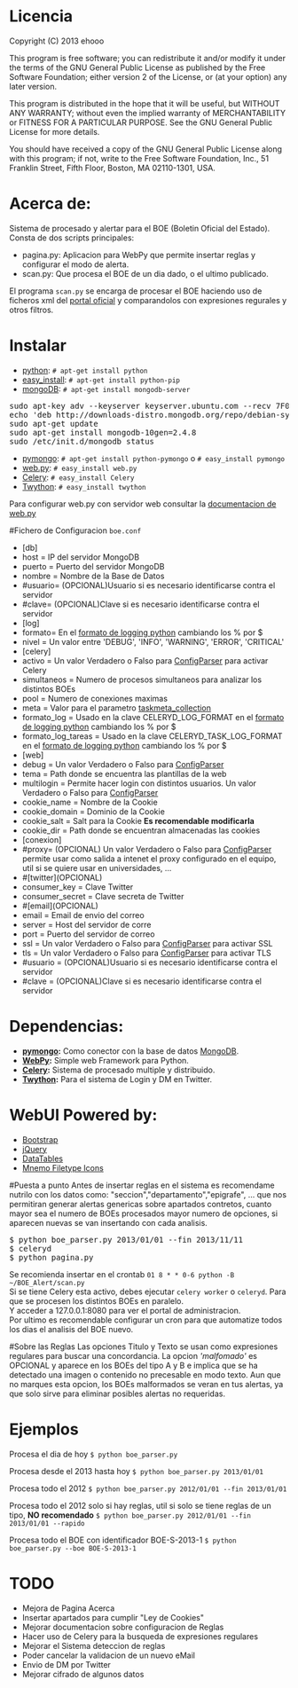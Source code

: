 # Licencia
Copyright (C) 2013  ehooo

This program is free software; you can redistribute it and/or
modify it under the terms of the GNU General Public License
as published by the Free Software Foundation; either version 2
of the License, or (at your option) any later version.

This program is distributed in the hope that it will be useful,
but WITHOUT ANY WARRANTY; without even the implied warranty of
MERCHANTABILITY or FITNESS FOR A PARTICULAR PURPOSE.  See the
GNU General Public License for more details.

You should have received a copy of the GNU General Public License
along with this program; if not, write to the Free Software
Foundation, Inc., 51 Franklin Street, Fifth Floor, Boston, MA  02110-1301, USA.

# Acerca de:
Sistema de procesado y alertar para el BOE (Boletin Oficial del Estado).<br/>
Consta de dos scripts principales:

* pagina.py: Aplicacion para WebPy que permite insertar reglas y configurar el modo de alerta.
* scan.py: Que procesa el BOE de un dia dado, o el ultimo publicado.

El programa `scan.py` se encarga de procesar el BOE haciendo uso de 
ficheros xml del [portal oficial](http://boe.es/diario_boe/) y 
comparandolos con expresiones regurales y otros filtros.

# Instalar
* [python](http://www.python.org/download/): `# apt-get install python`
 * [easy\_install](https://pypi.python.org/pypi/setuptools): `# apt-get install python-pip`
* [mongoDB](http://www.mongodb.org/downloads): `# apt-get install mongodb-server`
<pre>
sudo apt-key adv --keyserver keyserver.ubuntu.com --recv 7F0CEB10
echo 'deb http://downloads-distro.mongodb.org/repo/debian-sysvinit dist 10gen' | sudo tee /etc/apt/sources.list.d/mongodb.list
sudo apt-get update
sudo apt-get install mongodb-10gen=2.4.8
sudo /etc/init.d/mongodb status
</pre>
* [pymongo](http://api.mongodb.org/python/current/installation.html): `# apt-get install python-pymongo` o `# easy_install pymongo`
* [web.py](http://webpy.org/install): `# easy_install web.py`
* [Celery](http://www.celeryproject.org/install/): `# easy_install Celery`
* [Twython](https://twython.readthedocs.org/en/latest/usage/install.html): `# easy_install twython`

Para configurar web.py con servidor web consultar la [documentacion de web.py](http://webpy.org/cookbook/)

#Fichero de Configuracion `boe.conf`
* [db]
 * host = IP del servidor MongoDB
 * puerto = Puerto del servidor MongoDB
 * nombre = Nombre de la Base de Datos
 *  #usuario= (OPCIONAL)Usuario si es necesario identificarse contra el servidor
 *  #clave= (OPCIONAL)Clave si es necesario identificarse contra el servidor
* [log]
 * formato= En el [formato de logging python](http://docs.python.org/2/library/logging.html#logrecord-attributes) cambiando los % por $ 
 * nivel = Un valor entre 'DEBUG', 'INFO', 'WARNING', 'ERROR', 'CRITICAL'
* [celery]
 * activo = Un valor Verdadero o Falso para [ConfigParser](http://docs.python.org/2/library/#ConfigParser.RawConfigParser.getboolean) para activar Celery
 * simultaneos = Numero de procesos simultaneos para analizar los distintos BOEs
 * pool = Numero de conexiones maximas
 * meta = Valor para el parametro [taskmeta_collection](http://docs.celeryq.org/en/latest/configuration.html#celery-mongodb-backend-settings)
 * formato_log = Usado en la clave CELERYD\_LOG_FORMAT en el [formato de logging python](http://docs.python.org/2/library/logging.html#logrecord-attributes) cambiando los % por $
 * formato_log_tareas = Usado en la clave CELERYD\_TASK\_LOG\_FORMAT en el [formato de logging python](http://docs.python.org/2/library/logging.html#logrecord-attributes) cambiando los % por $
* [web]
 * debug = Un valor Verdadero o Falso para [ConfigParser](http://docs.python.org/2/library/#ConfigParser.RawConfigParser.getboolean)
 * tema = Path donde se encuentra las plantillas de la web
 * multilogin = Permite hacer login con distintos usuarios. Un valor Verdadero o Falso para [ConfigParser](http://docs.python.org/2/library/#ConfigParser.RawConfigParser.getboolean)
 * cookie_name = Nombre de la Cookie
 * cookie_domain = Dominio de la Cookie
 * cookie_salt = Salt para la Cookie __Es recomendable modificarla__
 * cookie_dir = Path donde se encuentran almacenadas las cookies
* [conexion]
 * #proxy= (OPCIONAL) Un valor Verdadero o Falso para [ConfigParser](http://docs.python.org/2/library/#ConfigParser.RawConfigParser.getboolean)
permite usar como salida a intenet el proxy configurado en el equipo, util si se quiere usar en universidades, ...
* #[twitter]\(OPCIONAL)
 * consumer_key = Clave Twitter
 * consumer_secret = Clave secreta de Twitter
* #[email]\(OPCIONAL)
 * email = Email de envio del correo
 * server = Host del servidor de corre
 * port = Puerto del servidor de correo
 * ssl = Un valor Verdadero o Falso para [ConfigParser](http://docs.python.org/2/library/#ConfigParser.RawConfigParser.getboolean) para activar SSL
 * tls = Un valor Verdadero o Falso para [ConfigParser](http://docs.python.org/2/library/#ConfigParser.RawConfigParser.getboolean) para activar TLS
 * #usuario = (OPCIONAL)Usuario si es necesario identificarse contra el servidor 
 * #clave = (OPCIONAL)Clave si es necesario identificarse contra el servidor
 
# Dependencias:
* __[pymongo](http://api.mongodb.org/python/current/ "PyMongo"):__ Como conector con la base de datos [MongoDB](http://www.mongodb.org/).
* __[WebPy](https://github.com/webpy/webpy "Framework WebPy"):__ Simple web Framework para Python.
* __[Celery](http://www.celeryproject.org "Celery"):__ Sistema de procesado multiple y distribuido.
* __[Twython](https://github.com/ryanmcgrath/twython "Twitter Python Lib"):__ Para el sistema de Login y DM en Twitter.

# WebUI Powered by:
* [Bootstrap](http://getbootstrap.com/getting-started/)
* [jQuery](http://jquery.com/download/)
* [DataTables](http://datatables.net/download/)
* [Mnemo Filetype Icons](http://www.iconarchive.com/show/mnemo-icons-by-hechiceroo.html)

#Puesta a punto
Antes de insertar reglas en el sistema es recomendame nutrilo con los datos como:
"seccion","departamento","epigrafe", ... que nos permitiran generar alertas genericas sobre apartados contretos,
cuanto mayor sea el numero de BOEs procesados mayor numero de opciones, si aparecen nuevas se van insertando con cada analisis.
<pre>
$ python boe_parser.py 2013/01/01 --fin 2013/11/11
$ celeryd
$ python pagina.py
</pre>
Se recomienda insertar en el crontab `01 8 * * 0-6 python -B ~/BOE_Alert/scan.py`<br/>
Si se tiene Celery esta activo, debes ejecutar `celery worker` o `celeryd`. Para que se procesen los distintos BOEs en paralelo.<br/>
Y acceder a 127.0.0.1:8080 para ver el portal de administracion.<br/>
Por ultimo es recomendable configurar un cron para que automatize todos los dias el analisis del BOE nuevo.

#Sobre las Reglas
Las opciones Titulo y Texto se usan como expresiones regulares para buscar una concordancia.
La opcion _'malfomado'_ es OPCIONAL y aparece en los BOEs del tipo A y B e implica que se ha detectado una imagen o contenido no precesable en modo texto.
Aun que no marques esta opcion, los BOEs malformados se veran en tus alertas, ya que solo sirve para eliminar posibles alertas no requeridas.

# Ejemplos
Procesa el dia de hoy
`$ python boe_parser.py`

Procesa desde el 2013 hasta hoy
`$ python boe_parser.py 2013/01/01`

Procesa todo el 2012
`$ python boe_parser.py 2012/01/01 --fin 2013/01/01`

Procesa todo el 2012 solo si hay reglas, util si solo se tiene reglas de un tipo, __NO recomendado__
`$ python boe_parser.py 2012/01/01 --fin 2013/01/01 --rapido`

Procesa todo el BOE con identificador BOE-S-2013-1
`$ python boe_parser.py --boe BOE-S-2013-1`

# TODO
* Mejora de Pagina Acerca
* Insertar apartados para cumplir "Ley de Cookies"
* Mejorar documentacion sobre configuracion de Reglas
* Hacer uso de Celery para la busqueda de expresiones regulares
* Mejorar el Sistema deteccion de reglas
* Poder cancelar la validacion de un nuevo eMail
* Envio de DM por Twitter
* Mejorar cifrado de algunos datos
